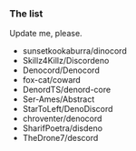 ### The list

Update me, please.

- sunsetkookaburra/dinocord
- Skillz4Killz/Discordeno
- Denocord/Denocord
- fox-cat/coward
- DenordTS/denord-core
- Ser-Ames/Abstract
- StarToLeft/DenoDiscord
- chroventer/denocord
- SharifPoetra/disdeno
- TheDrone7/descord
